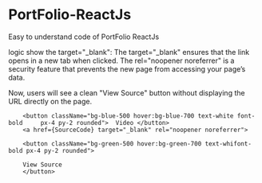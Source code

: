 # PortFolio-ReactJs

Easy to understand code of PortFolio ReactJs


logic show the 
target="_blank": The target="_blank" ensures that the link opens in a new tab when clicked.
The rel="noopener noreferrer" is a security feature that prevents the new page from accessing your page’s data.

Now, users will see a clean "View Source" button without displaying the URL directly on the page.


        <button className="bg-blue-500 hover:bg-blue-700 text-white font-bold     px-4 py-2 rounded">  Video </button> 
        <a href={SourceCode} target="_blank" rel="noopener noreferrer">

        <button className="bg-green-500 hover:bg-green-700 text-whifont-bold px-4 py-2 rounded">

        View Source
        </button>